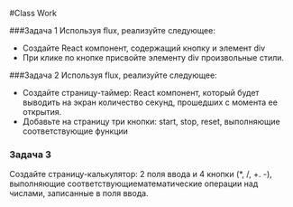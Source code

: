 #Class Work 

###Задача 1 
Используя flux, реализуйте следующее: 
* Создайте React компонент, содержащий кнопку и элемент div 
* При клике по кнопке присвойте элементу div произвольные стили. 

###Задача 2 
Используя flux, реализуйте следующее:  
* Создайте страницу-таймер: React компонент, который будет выводить на экран количество секунд, прошедших с момента ее открытия.
* Добавьте на страницу три кнопки: start, stop, reset, выполняющие соответствующие функции 

### Задача 3
Создайте страницу-калькулятор: 2 поля ввода и 4 кнопки (*, /, +. -), выполняющие соответствующиематематические операции над числами, записанные в поля ввода. 
